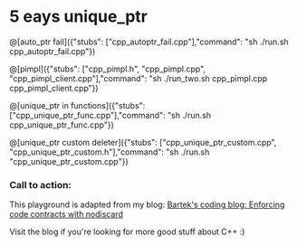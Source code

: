 # 5 eays unique_ptr



@[auto_ptr fail]({"stubs": ["cpp_autoptr_fail.cpp"],"command": "sh ./run.sh cpp_autoptr_fail.cpp"})

@[pimpl]({"stubs": ["cpp_pimpl.h", "cpp_pimpl.cpp", "cpp_pimpl_client.cpp"],"command": "sh ./run_two.sh cpp_pimpl.cpp cpp_pimpl_client.cpp"})

@[unique_ptr in functions]({"stubs": ["cpp_unique_ptr_func.cpp"],"command": "sh ./run.sh cpp_unique_ptr_func.cpp"})

@[unique_ptr custom deleter]({"stubs": ["cpp_unique_ptr_custom.cpp", "cpp_unique_ptr_custom.h"],"command": "sh ./run.sh "cpp_unique_ptr_custom.cpp"})

### Call to action:

This playground is adapted from my blog: [Bartek's coding blog: Enforcing code contracts with nodiscard](http://www.bfilipek.com/2017/11/nodiscard.html)

Visit the blog if you're looking for more good stuff about C++ :)

